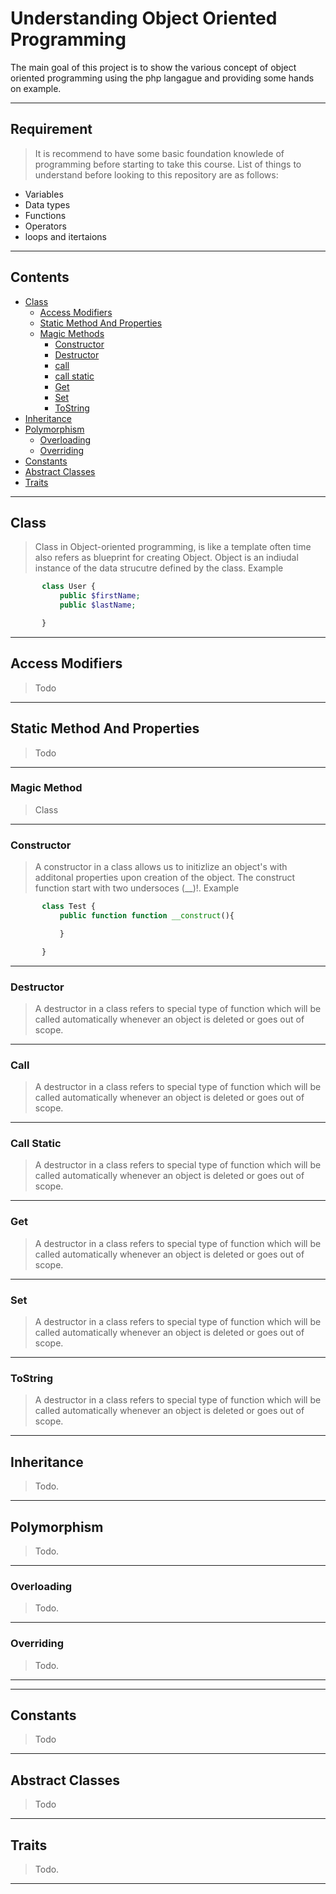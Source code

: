 # Understanding Object Oriented Programming

The main goal of this project is to show the various concept of object oriented programming using the php langague and providing some hands on example.

---

## Requirement

> It is recommend to have some basic foundation knowlede of programming before starting to take this course. List of things to understand before looking to this repository are as follows:

- Variables
- Data types
- Functions
- Operators
- loops and itertaions

---

## Contents

- [Class](#class)
  - [Access Modifiers](##access-modifiers)
  - [Static Method And Properties](#static-method-and-properties)
  - [Magic Methods](##magic-method)
    - [Constructor](##constructor)
    - [Destructor](##destructor)
    - [call](##call)
    - [call static](##call-static)
    - [Get](##get)
    - [Set](##set)
    - [ToString](##tostring)
- [Inheritance](#inheritance)
- [Polymorphism](#polymorphism)
  - [Overloading](#overloading)
  - [Overriding](#overreding)
- [Constants](#constants)
- [Abstract Classes](#abstract-classes)
- [Traits](#traits)

---

## Class

> Class in Object-oriented programming, is like a template often time also refers as blueprint for creating Object. Object is an indiudal instance of the data strucutre defined by the class. Example

```php
       class User {
           public $firstName;
           public $lastName;

       }
```

---

## Access Modifiers

> Todo

---

## Static Method And Properties

> Todo

---

### Magic Method

> Class

---

### Constructor

> A constructor in a class allows us to initizlize an object's with additonal properties upon creation of the object. The construct function start with two undersoces (\_\_)!. Example

```php
       class Test {
           public function function __construct(){

           }

       }
```

---

### Destructor

> A destructor in a class refers to special type of function which will be called automatically whenever an object is deleted or goes out of scope.

---

### Call

> A destructor in a class refers to special type of function which will be called automatically whenever an object is deleted or goes out of scope.

---

### Call Static

> A destructor in a class refers to special type of function which will be called automatically whenever an object is deleted or goes out of scope.

---

### Get

> A destructor in a class refers to special type of function which will be called automatically whenever an object is deleted or goes out of scope.

---

### Set

> A destructor in a class refers to special type of function which will be called automatically whenever an object is deleted or goes out of scope.

---

### ToString

> A destructor in a class refers to special type of function which will be called automatically whenever an object is deleted or goes out of scope.

---

## Inheritance

> Todo.

---

## Polymorphism

> Todo.

---

### Overloading

> Todo.

---

### Overriding

> Todo.

---

---

## Constants

> Todo

---

## Abstract Classes

> Todo

---

## Traits

> Todo.

---

